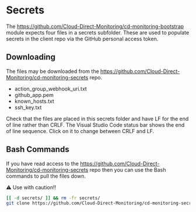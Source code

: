 # Secrets

The <https://github.com/Cloud-Direct-Monitoring/cd-monitoring-bootstrap> module expects four files in a secrets subfolder. These are used to populate secrets in the client repo via the GitHub personal access token.

## Downloading

The files may be downloaded from the <https://github.com/Cloud-Direct-Monitoring/cd-monitoring-secrets> repo.

* action_group_webhook_uri.txt
* github_app.pem
* known_hosts.txt
* ssh_key.txt

Check that the files are placed in this secrets folder and have LF for the end of line rather than CRLF. The Visual Studio Code status bar shows the end of line sequence. Click on it to change between CRLF and LF.

## Bash Commands

If you have read access to the <https://github.com/Cloud-Direct-Monitoring/cd-monitoring-secrets> repo then you can use the Bash commands to pull the files down.

⚠️ Use with caution!!

```bash
[[ -d secrets/ ]] && rm -fr secrets/
git clone https://github.com/Cloud-Direct-Monitoring/cd-monitoring-secrets secrets && rm -fr secrets/.git/
```
